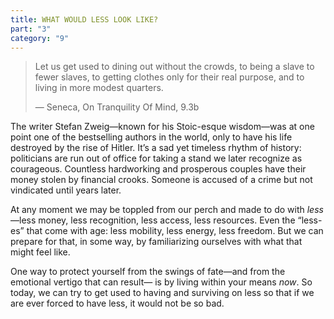 ```yaml
---
title: WHAT WOULD LESS LOOK LIKE?
part: "3"
category: "9"
---
```


> Let us get used to dining out without the crowds, to being a slave to fewer slaves, to getting clothes only for their real purpose, and to living in more modest quarters.
>
> — Seneca, On Tranquility Of Mind, 9.3b

The writer Stefan Zweig—known for his Stoic-esque wisdom—was at one point one of the bestselling authors in the world, only to have his life destroyed by the rise of Hitler. It’s a sad yet timeless rhythm of history: politicians are run out of office for taking a stand we later recognize as courageous. Countless hardworking and prosperous couples have their money stolen by financial crooks. Someone is accused of a crime but not vindicated until years later.

At any moment we may be toppled from our perch and made to do with _less_—less money, less recognition, less access, less resources. Even the “less-es” that come with age: less mobility, less energy, less freedom. But we can prepare for that, in some way, by familiarizing ourselves with what that might feel like.

One way to protect yourself from the swings of fate—and from the emotional vertigo that can result— is by living within your means _now_. So today, we can try to get used to having and surviving on less so that if we are ever forced to have less, it would not be so bad.

